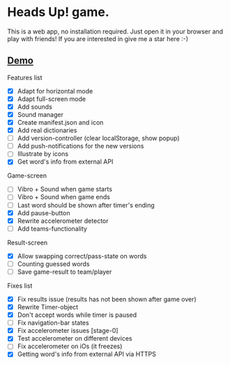 # Heads Up! game.
This is a web app, no installation required. Just open it in your browser and play with friends!
If you are interested in give me a star here :-)

## [Demo](https://carduelis.github.io/heads-up/build/)

Features list
- [x] Adapt for horizontal mode
- [x] Adapt full-screen mode
- [x] Add sounds
- [x] Sound manager
- [x] Create manifest.json and icon
- [x] Add real dictionaries
- [ ] Add version-controller (clear localStorage, show popup)
- [ ] Add push-notifications for the new versions
- [ ] Illustrate by icons
- [x] Get word's info from external API

Game-screen
- [ ] Vibro + Sound when game starts
- [ ] Vibro + Sound when game ends
- [ ] Last word should be shown after timer's ending
- [x] Add pause-button
- [x] Rewrite accelerometer detector
- [ ] Add teams-functionality

Result-screen
- [x] Allow swapping correct/pass-state on words
- [ ] Counting guessed words
- [ ] Save game-result to team/player

Fixes list
- [x] Fix results issue (results has not been shown after game over)
- [x] Rewrite Timer-object
- [x] Don't accept words while timer is paused
- [ ] Fix navigation-bar states
- [x] Fix accelerometer issues [stage-0]
- [x] Test accelerometer on different devices
- [ ] Fix accelerometer on iOs (it freezes)
- [x] Getting word's info from external API via HTTPS

